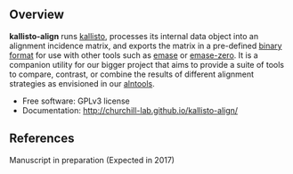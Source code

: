 Overview
--------
**kallisto-align** runs [kallisto](http://pachterlab.github.io/kallisto/), processes its internal data object into an alignment incidence matrix, and exports the matrix in a pre-defined [binary format](#output) for use with other tools such as [emase](https://github.com/churchill-lab/emase) or [emase-zero](https://churchill-lab.github.io/emase-zero). It is a companion utility for our bigger project that aims to provide a suite of tools to compare, contrast, or combine the results of different alignment strategies as envisioned in our [alntools](https://churchill-lab.github.io/alntools).

* Free software: GPLv3 license
* Documentation: http://churchill-lab.github.io/kallisto-align/


References
----------

Manuscript in preparation (Expected in 2017)
